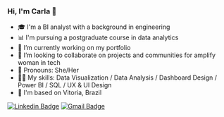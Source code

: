 ### Hi, I'm Carla 👋

- 🎓 I'm a BI analyst with a background in engineering
- 📊 I'm pursuing a postgraduate course in data analytics
- 🔨 I’m currently working on my portfolio
- 🤝 I’m looking to collaborate on projects and communities for amplify woman in tech
- 💬 Pronouns: She/Her
- 👩‍💻 My skills: Data Visualization / Data Analysis / Dashboard Design / Power BI / SQL / UX & UI Design
- 📌 I'm based on Vitoria, Brazil

 [![Linkedin Badge](https://img.shields.io/badge/CarlaSeibel-0077B5?style=for-the-badge&logo=linkedin&logoColor=white&link=https://www.linkedin.com/in/carla-seibel/)](https://www.linkedin.com/in/carla-seibel/)
 [![Gmail Badge](https://img.shields.io/badge/carlaseibel-D14836?style=for-the-badge&logo=gmail&logoColor=white&link=mailto:carlaseibela@gmail.com)](mailto:carlaseibel@gmail.com)

<!--
**CarlaSeibel/CarlaSeibel** is a ✨ _special_ ✨ repository because its `README.md` (this file) appears on your GitHub profile.
-->

